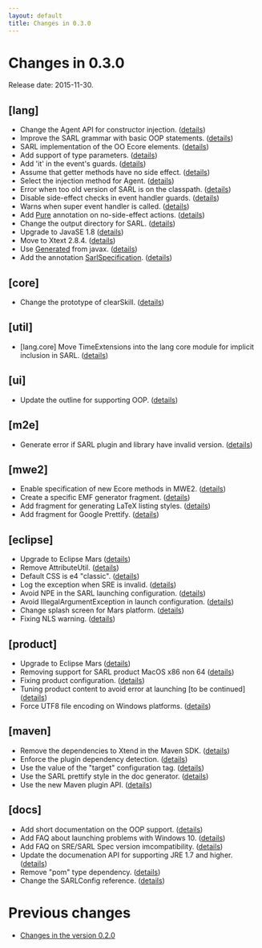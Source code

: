 ```yaml
---
layout: default
title: Changes in 0.3.0
---
```


# Changes in 0.3.0

Release date: 2015-11-30.

## [lang]
* Change the Agent API for constructor injection. ([details](http://github.com/sarl/sarl/commit/803bd7005c5f5172556f7442f091c2e868ea13cb))
* Improve the SARL grammar with basic OOP statements. ([details](http://github.com/sarl/sarl/commit/6950387a70374405948d5964cd135b7d9d5feebd))
* SARL implementation of the OO Ecore elements. ([details](http://github.com/sarl/sarl/commit/f9a7bcfb1028c9415104953305d8be0dd4f167c1))
* Add support of type parameters. ([details](http://github.com/sarl/sarl/commit/d22c305e02e8a1914356ef896563c7ae8c24bebe))
* Add 'it' in the event's guards. ([details](http://github.com/sarl/sarl/commit/b33baa4ff5d2da0dbbd70fedd6cafb65f0fcf011))
* Assume that getter methods have no side effect. ([details](http://github.com/sarl/sarl/commit/7da2e7a4f226edcd09d50b496f4e45348d25bb44))
* Select the injection method for Agent. ([details](http://github.com/sarl/sarl/commit/180e0a06d186f14bc6f648235b3137d42fed7063))
* Error when too old version of SARL is on the classpath. ([details](http://github.com/sarl/sarl/commit/c0cc43a031c164d7b6c5b6f31bd0904c39feb2a8))
* Disable side-effect checks in event handler guards. ([details](http://github.com/sarl/sarl/commit/558d1bb220b9217f7858e2dc78b49c4474613815))
* Warns when super event handler is called. ([details](http://github.com/sarl/sarl/commit/d6b78273b814abcb77608f5de320db32bed5d8f3))
* Add [Pure](http://github.com/Pure) annotation on no-side-effect actions. ([details](http://github.com/sarl/sarl/commit/269d35a6c193872f44ba278439efe906905047a7))
* Change the output directory for SARL. ([details](http://github.com/sarl/sarl/commit/0d6a33dbb7c9fc0e8252e933ce5a8dbb31abe024))
* Upgrade to JavaSE 1.8 ([details](http://github.com/sarl/sarl/commit/f9095c78f7589da979e63463594b5178ca023696))
* Move to Xtext 2.8.4. ([details](http://github.com/sarl/sarl/commit/fc394c9cf4f9f54ce6f77443a492ccd216fdcd8f))
* Use [Generated](http://github.com/Generated) from javax. ([details](http://github.com/sarl/sarl/commit/168a40fe6745a523378525359b14bc8ce1c03334))
* Add the annotation [SarlSpecification](http://github.com/SarlSpecification). ([details](http://github.com/sarl/sarl/commit/8cfb013f03f7b6766ac5f6a3f9ef00c1f3efd66e))

## [core]
* Change the prototype of clearSkill. ([details](http://github.com/sarl/sarl/commit/daf5e2ae1877052498115744105eedf7f9745c31))

## [util]
* [lang.core] Move TimeExtensions into the lang core module for implicit inclusion in SARL. ([details](http://github.com/sarl/sarl/commit/ccc2eee2f53ff6488b9e31b592bdd0a3f963bb59))

## [ui]
* Update the outline for supporting OOP. ([details](http://github.com/sarl/sarl/commit/c97408ef06b76307e57f83e176894dd24fe48b65))

## [m2e]
* Generate error if SARL plugin and library have invalid version. ([details](http://github.com/sarl/sarl/commit/3d4d646dfc22118d49cda7e7f16c42485422ae44))

## [mwe2]
* Enable specification of new Ecore methods in MWE2. ([details](http://github.com/sarl/sarl/commit/fc7754b301c87f4a4919026ae14825568b3503c4))
* Create a specific EMF generator fragment. ([details](http://github.com/sarl/sarl/commit/7388e3d9bcf70037a71c27d74323e9a9ddddadfa))
* Add fragment for generating LaTeX listing styles. ([details](http://github.com/sarl/sarl/commit/77f1d83cf8c107dc751986ac1aff8b531e165813))
* Add fragment for Google Prettify. ([details](http://github.com/sarl/sarl/commit/949ccafa32de826b4e159c8762fd48c8b2623ae2))

## [eclipse]
* Upgrade to Eclipse Mars ([details](http://github.com/sarl/sarl/commit/6cc8c80e03739dee3365bd8ef8af32e664b26f52))
* Remove AttributeUtil. ([details](http://github.com/sarl/sarl/commit/f3a67066aff0c5ecb0513b3e454815a09c02d997))
* Default CSS is e4 "classic". ([details](http://github.com/sarl/sarl/commit/62fe0c4199acc49c18e3d10de32905bee0359682))
* Log the exception when SRE is invalid. ([details](http://github.com/sarl/sarl/commit/18d6a460ffe54b1718cd9f42a4c7ba949127ae26))
* Avoid NPE in the SARL launching configuration. ([details](http://github.com/sarl/sarl/commit/c1e638cac181c9461d33fd90438e46f7147b8781))
* Avoid IllegalArgumentException in launch configuration. ([details](http://github.com/sarl/sarl/commit/7cfe5d6d8725e40d0c169dccf80115e674b8f7a7))
* Change splash screen for Mars platform. ([details](http://github.com/sarl/sarl/commit/71042a490fd1d8d0eb176a84b960f917a56f44d6))
* Fixing NLS warning. ([details](http://github.com/sarl/sarl/commit/4210d23f6d9cc781eab2c8a3c1a91fdfb6a24fa1))

## [product]
* Upgrade to Eclipse Mars ([details](http://github.com/sarl/sarl/commit/6cc8c80e03739dee3365bd8ef8af32e664b26f52))
* Removing support for SARL product MacOS x86 non 64 ([details](http://github.com/sarl/sarl/commit/1757a9ce8c54015378854ffd0acb31242b87e5a4))
* Fixing product configuration. ([details](http://github.com/sarl/sarl/commit/61a225d43b0a09555281d75d4d1f4c1363dc90b2))
* Tuning product content to avoid error at launching [to be continued] ([details](http://github.com/sarl/sarl/commit/553ec8b4d2f85b8f6eab86e21c72342a9afc93d4))
* Force UTF8 file encoding on Windows platforms. ([details](http://github.com/sarl/sarl/commit/c97b316564d6327968da4fc080109f080c0ec06f))

## [maven]
* Remove the dependencies to Xtend in the Maven SDK. ([details](http://github.com/sarl/sarl/commit/864c8bc54089ca5872d1927b4a04d3223e09a336))
* Enforce the plugin dependency detection. ([details](http://github.com/sarl/sarl/commit/a7be861b9a5cedb3d75c603cfde4101a8bde3866))
* Use the value of the "target" configuration tag. ([details](http://github.com/sarl/sarl/commit/b907adc083d959b780a999e5905b694c4c92dd5f))
* Use the SARL prettify style in the doc generator. ([details](http://github.com/sarl/sarl/commit/86a176e445d4b670c8bee01ecaa32bd91d253f8a))
* Use the new Maven plugin API. ([details](http://github.com/sarl/sarl/commit/5b13bc7442286d3be72448874af3d1efaf37321b))

## [docs]
* Add short documentation on the OOP support. ([details](http://github.com/sarl/sarl/commit/9661573704df93d733c8a8908508ea652529fd24))
* Add FAQ about launching problems with Windows 10. ([details](http://github.com/sarl/sarl/commit/409b4d1d14902487ce9367d5d11d8997ad6ed020))
* Add FAQ on SRE/SARL Spec version imcompatibility. ([details](http://github.com/sarl/sarl/commit/54a36d8073d9448bdcf77e30ae33d13f7da4036a))
* Update the documenation API for supporting JRE 1.7 and higher. ([details](http://github.com/sarl/sarl/commit/f6f52b2a95d1e88313b296f12fec4dea0568b94f))
* Remove "pom" type dependency. ([details](http://github.com/sarl/sarl/commit/24a05d3e8884418255c10b81189b837d7e0836da))
* Change the SARLConfig reference. ([details](http://github.com/sarl/sarl/commit/d6c427e5ad8009cfbc2186f2ae6d739b16b2eee0))

# Previous changes

* [Changes in the version 0.2.0](./changes_0.2.0.html)

